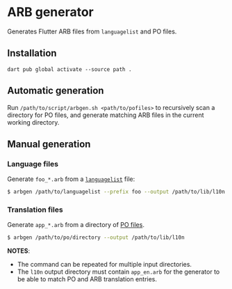 # ARB generator

Generates Flutter ARB files from `languagelist` and PO files.

## Installation

```
dart pub global activate --source path .
```

## Automatic generation

Run `/path/to/script/arbgen.sh <path/to/pofiles>` to recursively scan a
directory for PO files, and generate matching ARB files in the current working
directory.

## Manual generation

### Language files

Generate `foo_*.arb` from a [`languagelist`](https://git.launchpad.net/ubiquity/tree/d-i/source/localechooser/languagelist) file:

```bash
$ arbgen /path/to/languagelist --prefix foo --output /path/to/lib/l10n
```

### Translation files

Generate `app_*.arb` from a directory of [PO files](https://git.launchpad.net/ubiquity/tree/debian/real-po).

```bash
$ arbgen /path/to/po/directory --output /path/to/lib/l10n
```

**NOTES**:
- The command can be repeated for multiple input directories.
- The `l10n` output directory must contain `app_en.arb` for the generator to be able to match PO and ARB translation entries.
